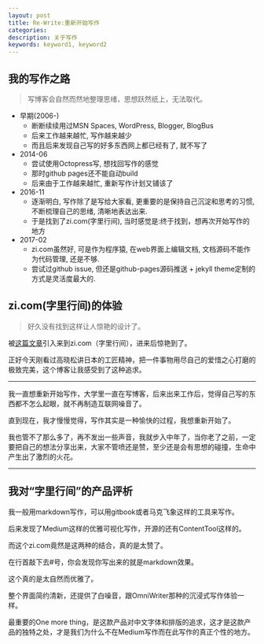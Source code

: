 ```yaml
---
layout: post
title: Re-Write:重新开始写作
categories: 
description: 关于写作
keywords: keyword1, keyword2
---
```


## 我的写作之路
> 写博客会自然而然地整理思绪，思想跃然纸上，无法取代。

- 早期(2006-)
    - 断断续续用过MSN Spaces, WordPress, Blogger, BlogBus
    - 后来工作越来越忙, 写作越来越少
    - 而且后来发现自己写的好多东西网上都已经有了, 就不写了
- 2014-06 
    - 尝试使用Octopress写, 想找回写作的感觉
    - 那时github pages还不能自动build
    - 后来由于工作越来越忙, 重新写作计划又铺该了
- 2016-11 
    - 逐渐明白, 写作除了是写给大家看, 更重要的是保持自己沉淀和思考的习惯, 不断梳理自己的思绪, 清晰地表达出来.
    - 于是找到了zi.com(字里行间), 当时感觉是:终于找到，想再次开始写作的地方
- 2017-02
    - zi.com虽然好, 可是作为程序猿, 在web界面上编辑文档, 文档源码不能作为代码管理, 还是不够. 
    - 尝试过github issue, 但还是github-pages源码推送 + jekyll theme定制的方式是灵活度最大的.

## zi.com(字里行间)的体验

> 好久没有找到这样让人惊艳的设计了。

被[这篇文章](https://zi.com/w/a/1df3elX)引入来到zi.com（字里行间），进来后惊艳到了。

正好今天刚看过高晓松讲日本的工匠精神，把一件事物用尽自己的爱惜之心打磨的极致完美，这个博客让我感受到了这种追求。

--- 

我一直想重新开始写作，大学里一直在写博客，后来出来工作后，觉得自己写的东西都不怎么起眼，就不再制造互联网噪音了。

直到现在，我才慢慢觉得，写作其实是一种愉快的过程，我想重新开始了。

我也管不了那么多了，再不发出一些声音，我就步入中年了，当你老了之前，一定要把自己的想法分享出来，大家不管喷还是赞，至少还是会有思想的碰撞，生命中产生出了激烈的火花。

---

## 我对“字里行间”的产品评析

我一般用markdown写作，可以用gitbook或者马克飞象这样的工具来写作。

后来发现了Medium这样的优雅可视化写作，开源的还有ContentTool这样的。

而这个zi.com竟然是这两种的结合，真的是太赞了。

在行首敲下去#号，你会发现你写出来的就是markdown效果。

这个真的是太自然而优雅了。


整个界面简约清新，还提供了白噪音，跟OmniWriter那种的沉浸式写作体验一样。

最重要的One more thing，是这款产品对中文字体和排版的追求，这才是这款产品的独特之处，才是我们为什么不在Medium写作而在此写作的真正个性的地方。


